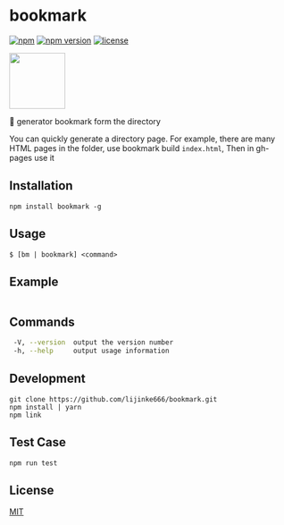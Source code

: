 # bookmark

[![npm](https://img.shields.io/npm/dm/bookmask.svg?style=flat-square)](https://www.npmjs.com/package/bookmask)
[![npm version](https://img.shields.io/npm/v/bookmask.svg?style=flat-square)](https://badge.fury.io/js/bookmask)
[![license](https://img.shields.io/github/license/mashape/apistatus.svg?style=flat-square)](https://www.npmjs.com/package/bookmask)

<img src="https://github.com/lijinke666/bookmask/blob/master/logo.png" width="100"/>

:closed_book: generator bookmark form the directory

You can quickly generate a directory page. 
For example, there are many HTML pages in the folder, use bookmark build `index.html`, Then in gh-pages use it 

## Installation

```
npm install bookmark -g
```

## Usage

```
$ [bm | bookmark] <command>
```

## Example

```
```

## Commands

```bash
 -V, --version  output the version number
 -h, --help     output usage information
```

## Development

```
git clone https://github.com/lijinke666/bookmark.git
npm install | yarn
npm link
```

## Test Case

```
npm run test
```

## License

[MIT](https://github.com/lijinke666/bookmark/blob/master/LICENCE)
